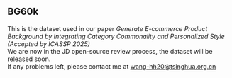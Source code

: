 ## BG60k
This is the dataset used in our paper *Generate E-commerce Product Background by Integrating Category Commonality and Personalized Style (Accepted by ICASSP 2025)*  
We are now in the JD open-source review process, the dataset will be released soon.  
If any problems left, please contact me at wang-hh20@tsinghua.org.cn  




